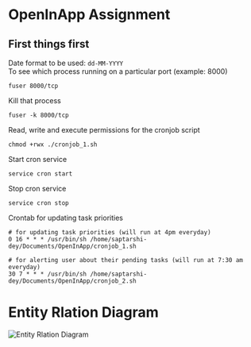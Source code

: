 # OpenInApp Assignment
## First things first
Date format to be used: ```dd-MM-YYYY```<br/>
To see which process running on a particular port (example: 8000)

    fuser 8000/tcp
Kill that process

    fuser -k 8000/tcp
Read, write and execute permissions for the cronjob script

    chmod +rwx ./cronjob_1.sh
Start cron service

    service cron start
Stop cron service

    service cron stop
Crontab for updating task priorities

    # for updating task priorities (will run at 4pm everyday)
    0 16 * * * /usr/bin/sh /home/saptarshi-dey/Documents/OpenInApp/cronjob_1.sh
    
    # for alerting user about their pending tasks (will run at 7:30 am everyday)
    30 7 * * * /usr/bin/sh /home/saptarshi-dey/Documents/OpenInApp/cronjob_2.sh
# Entity Rlation Diagram
![Entity Rlation Diagram](https://github.com/DarkMortal/OpenInApp_Assignment/assets/67017303/39981117-1228-40ee-a7d2-44af9e397dfd)
